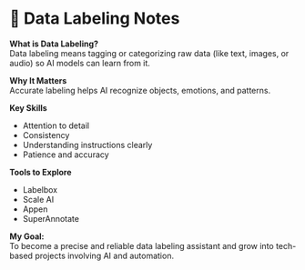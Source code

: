 # 🧠 Data Labeling Notes

**What is Data Labeling?**  
Data labeling means tagging or categorizing raw data (like text, images, or audio) so AI models can learn from it.

**Why It Matters**  
Accurate labeling helps AI recognize objects, emotions, and patterns.

**Key Skills**
- Attention to detail  
- Consistency  
- Understanding instructions clearly  
- Patience and accuracy

**Tools to Explore**
- Labelbox  
- Scale AI  
- Appen  
- SuperAnnotate

**My Goal:**  
To become a precise and reliable data labeling assistant and grow into tech-based projects involving AI and automation.
